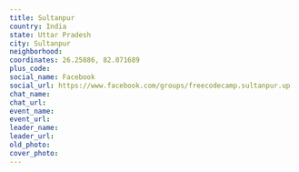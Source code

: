 ```yaml
---
title: Sultanpur
country: India
state: Uttar Pradesh
city: Sultanpur
neighborhood: 
coordinates: 26.25886, 82.071689
plus_code:
social_name: Facebook
social_url: https://www.facebook.com/groups/freecodecamp.sultanpur.up
chat_name:
chat_url:
event_name:
event_url:
leader_name:
leader_url:
old_photo: 
cover_photo:
---
```

